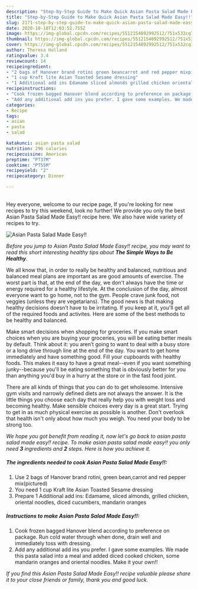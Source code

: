 ```yaml
---
description: "Step-by-Step Guide to Make Quick Asian Pasta Salad Made Easy!!"
title: "Step-by-Step Guide to Make Quick Asian Pasta Salad Made Easy!!"
slug: 2171-step-by-step-guide-to-make-quick-asian-pasta-salad-made-easy
date: 2020-10-10T12:03:52.755Z
image: https://img-global.cpcdn.com/recipes/5512154892992512/751x532cq70/asian-pasta-salad-made-easy-recipe-main-photo.jpg
thumbnail: https://img-global.cpcdn.com/recipes/5512154892992512/751x532cq70/asian-pasta-salad-made-easy-recipe-main-photo.jpg
cover: https://img-global.cpcdn.com/recipes/5512154892992512/751x532cq70/asian-pasta-salad-made-easy-recipe-main-photo.jpg
author: Theresa Holland
ratingvalue: 3.4
reviewcount: 14
recipeingredient:
- "2 bags of Hanover brand rotini green beancarrot and red pepper mixpictured"
- "1 cup Kraft lite Asian Toasted Sesame dressing"
- "1 Additional add ins Edamame sliced almonds grilled chicken oriental noodles diced cucumbers mandarin oranges"
recipeinstructions:
- "Cook frozen bagged Hanover blend according to preference on package. Run cold water through when done, drain well and immediately toss with dressing."
- "Add any additional add ins you prefer. I gave some examples. We made this pasta salad into a meal and added diced cooked chicken, some mandarin oranges and oriental noodles. Make it your own!!"
categories:
- Recipe
tags:
- asian
- pasta
- salad

katakunci: asian pasta salad 
nutrition: 296 calories
recipecuisine: American
preptime: "PT37M"
cooktime: "PT55M"
recipeyield: "2"
recipecategory: Dinner

---
```

<br>
Hey everyone, welcome to our recipe page, If you're looking for new recipes to try this weekend, look no further! We provide you only the best Asian Pasta Salad Made Easy!! recipe here. We also have wide variety of recipes to try.
<br>


![Asian Pasta Salad Made Easy!!](https://img-global.cpcdn.com/recipes/5512154892992512/751x532cq70/asian-pasta-salad-made-easy-recipe-main-photo.jpg)

<i>Before you jump to Asian Pasta Salad Made Easy!! recipe, you may want to read this short interesting healthy tips about <strong>The Simple Ways to Be Healthy</strong>.</i>

We all know that, in order to really be healthy and balanced, nutritious and balanced meal plans are important as are good amounts of exercise. The worst part is that, at the end of the day, we don't always have the time or energy required for a healthy lifestyle. At the conclusion of the day, almost everyone want to go home, not to the gym. People crave junk food, not veggies (unless they are vegetarians). The good news is that making healthy decisions doesn’t have to be irritating. If you keep at it, you'll get all of the required foods and activites. Here are some of the best methods to be healthy and balanced.

Make smart decisions when shopping for groceries. If you make smart choices when you are buying your groceries, you will be eating better meals by default. Think about it: you aren’t going to want to deal with a busy store or a long drive through line at the end of the day. You want to get home immediately and have something good. Fill your cupboards with healthy foods. This makes it easy to have a great meal--even if you want something junky--because you'll be eating something that is obviously better for you than anything you'd buy in a hurry at the store or in the fast food joint.

There are all kinds of things that you can do to get wholesome. Intensive gym visits and narrowly defined diets are not always the answer. It is the little things you choose each day that really help you with weight loss and becoming healthy. Make sensible choices every day is a great start. Trying to get in as much physical exercise as possible is another. Don't overlook that health isn't only about how much you weigh. You need your body to be strong too. 


<i>We hope you got benefit from reading it, now let's go back to asian pasta salad made easy!! recipe. To make asian pasta salad made easy!! you only need <strong>3</strong> ingredients and <strong>2</strong> steps. Here is how you achieve it.
</i>

##### The ingredients needed to cook Asian Pasta Salad Made Easy!!:

1. Use 2 bags of Hanover brand rotini, green bean,carrot and red pepper mix(pictured)
1. You need 1 cup Kraft lite Asian Toasted Sesame dressing
1. Prepare 1 Additional add ins: Edamame, sliced almonds, grilled chicken, oriental noodles, diced cucumbers, mandarin oranges


##### Instructions to make Asian Pasta Salad Made Easy!!:

1. Cook frozen bagged Hanover blend according to preference on package. Run cold water through when done, drain well and immediately toss with dressing.
1. Add any additional add ins you prefer. I gave some examples. We made this pasta salad into a meal and added diced cooked chicken, some mandarin oranges and oriental noodles. Make it your own!!


<i>If you find this Asian Pasta Salad Made Easy!! recipe valuable please share it to your close friends or family, thank you and good luck.</i>
